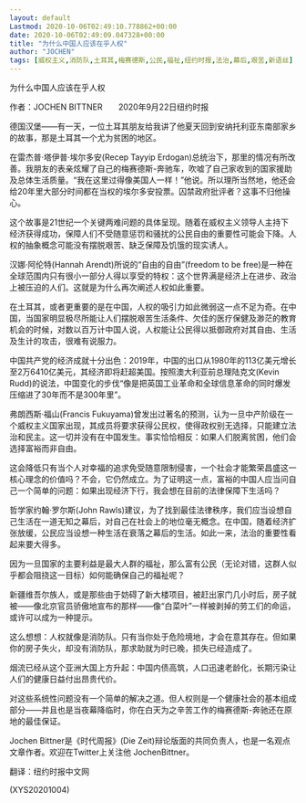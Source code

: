 ```yaml
---
layout: default
Lastmod: 2020-10-06T02:49:10.778862+00:00
date: 2020-10-06T02:49:09.047328+00:00
title: "为什么中国人应该在乎人权"
author: "JOCHEN"
tags: [威权主义,消防队,土耳其,梅赛德斯,公民,福祉,纽约时报,法治,幕后,艰苦,新语丝]
---
```


为什么中国人应该在乎人权

作者：JOCHEN BITTNER　　2020年9月22日纽约时报

德国汉堡——有一天，一位土耳其朋友给我讲了他夏天回到安纳托利亚东南部家乡的故事，那是土耳其一个尤为贫困的地区。

在雷杰普·塔伊普·埃尔多安(Recep Tayyip Erdogan)总统治下，那里的情况有所改善。我朋友的表亲炫耀了自己的梅赛德斯-奔驰车，吹嘘了自己家收到的国家援助及总体生活质量。“我在这里过得像美国人一样！”他说。所以理所当然地，他还会给20年里大部分时间都在当权的埃尔多安投票。囚禁政府批评者？这事不归他操心。

这个故事是21世纪一个关键两难问题的具体呈现。随着在威权主义领导人主持下经济获得成功，保障人们不受随意惩罚和骚扰的公民自由的重要性可能会下降。人权的抽象概念可能没有摆脱艰苦、缺乏保障及饥饿的现实诱人。

汉娜·阿伦特(Hannah Arendt)所说的“自由的自由”(freedom to be free)是一种在全球范围内只有很小一部分人得以享受的特权：这个世界满是经济上在进步、政治上被压迫的人们。这就是为什么再次阐述人权如此重要。

在土耳其，或者更重要的是在中国，人权的吸引力如此微弱这一点不足为奇。在中国，当国家明显极尽所能让人们摆脱艰苦生活条件、欠佳的医疗保健及渺茫的教育机会的时候，对数以百万计中国人说，人权能让公民得以抵御政府对其自由、生活及生计的攻击，很难有说服力。

中国共产党的经济成就十分出色：2019年，中国的出口从1980年的113亿美元增长至2万6410亿美元，其经济即将赶超美国。按照澳大利亚前总理陆克文(Kevin Rudd)的说法，中国变化的步伐“像是把英国工业革命和全球信息革命的同时爆发压缩进了30年而不是300年里”。

弗朗西斯·福山(Francis Fukuyama)曾发出过著名的预测，认为一旦中产阶级在一个威权主义国家出现，其成员将要求获得公民权，使得政权别无选择，只能建立法治和民主。这一切并没有在中国发生。事实恰恰相反：如果人们脱离贫困，他们会选择富裕而非自由。

这会降低只有当个人对幸福的追求免受随意限制侵害，一个社会才能繁荣昌盛这一核心理念的价值吗？不会，它仍然成立。为了证明这一点，富裕的中国人应当问自己一个简单的问题：如果出现经济下行，我会想在目前的法律保障下生活吗？

哲学家约翰·罗尔斯(John Rawls)建议，为了找到最佳法律秩序，我们应当设想自己生活在一道无知之幕后，对自己在社会上的地位毫无概念。在中国，随着经济扩张放缓，公民应当设想一种生活在衰落之幕后的生活。如此一来，法治的重要性看起来要大得多。

因为一旦国家的主要利益是最大人群的福祉，那么富有公民（无论对错，这群人似乎都会阻挠这一目标）如何能确保自己的福祉呢？

新疆维吾尔族人，或是那些由于妨碍了新大楼项目，被赶出家门几小时后，房子就被——像北京官员骄傲地宣布的那样——像“白菜叶”一样被剥掉的劳工们的命运，或许可以成为一种提示。

这么想想：人权就像是消防队。只有当你处于危险境地，才会在意其存在。但如果你的房子失火，却没有消防队，那求助就为时已晚，损失已经造成了。

烟流已经从这个亚洲大国上方升起：中国内债高筑，人口迅速老龄化，长期污染让人们的健康日益付出昂贵代价。

对这些系统性问题没有一个简单的解决之道。但人权则是一个健康社会的基本组成部分——并且也是当夜幕降临时，你在白天为之辛苦工作的梅赛德斯-奔驰还在原地的最佳保证。

Jochen Bittner是《时代周报》(Die Zeit)辩论版面的共同负责人，也是一名观点文章作者。欢迎在Twitter上关注他 JochenBittner。

翻译：纽约时报中文网

(XYS20201004)

